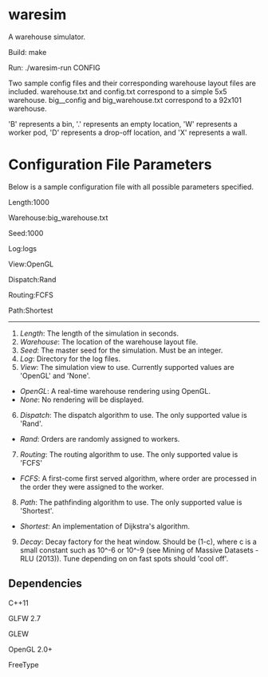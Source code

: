 waresim
=======

A warehouse simulator.


Build: make

Run: ./waresim-run CONFIG

Two sample config files and their corresponding warehouse layout files are included. warehouse.txt and config.txt correspond to a simple 5x5 warehouse. big__config and big_warehouse.txt correspond to a 92x101 warehouse.

'B' represents a bin, '.' represents an empty location, 'W' represents a worker pod, 'D' represents a drop-off location, and 'X' represents a wall.


Configuration File Parameters
=======
Below is a sample configuration file with all possible parameters specified.

Length:1000

Warehouse:big_warehouse.txt

Seed:1000

Log:logs

View:OpenGL

Dispatch:Rand

Routing:FCFS

Path:Shortest

---

1. _Length_: The length of the simulation in seconds.
2. _Warehouse_: The location of the warehouse layout file.
3. _Seed_: The master seed for the simulation. Must be an integer.
4. _Log_: Directory for the log files.
5. _View_: The simulation view to use. Currently supported values are 'OpenGL' and 'None'.
  * _OpenGL_: A real-time warehouse rendering using OpenGL.
  * _None_: No rendering will be displayed.
6. _Dispatch_: The dispatch algorithm to use. The only supported value is 'Rand'.
  * _Rand_: Orders are randomly assigned to workers.
7. _Routing_: The routing algorithm to use. The only supported value is 'FCFS'
  * _FCFS_: A first-come first served algorithm, where order are processed in the order they were assigned to the worker.
8. _Path_: The pathfinding algorithm to use. The only supported value is 'Shortest'.
  * _Shortest_: An implementation of Dijkstra's algorithm.
9. _Decay_: Decay factory for the heat window. Should be (1-c), where c is a small constant such as 10^-6 or 10^-9 (see Mining of Massive Datasets - RLU (2013)). Tune depending on on fast spots should 'cool off'.

Dependencies
-------

C++11

GLFW 2.7

GLEW

OpenGL 2.0+

FreeType



